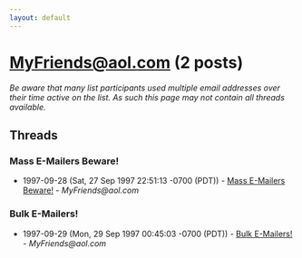 ```yaml
---
layout: default
---
```


# MyFriends@aol.com (2 posts)

_Be aware that many list participants used multiple email addresses over their time active on the list. As such this page may not contain all threads available._

## Threads

### Mass E-Mailers Beware!
+ 1997-09-28 (Sat, 27 Sep 1997 22:51:13 -0700 (PDT)) - [Mass E-Mailers Beware!](/archive/1997/09/bd0cd91b71917df078685c5c9939a847f56ec1eac705b4d44ab337567d20d243) - _MyFriends@aol.com_

### Bulk E-Mailers!
+ 1997-09-29 (Mon, 29 Sep 1997 00:45:03 -0700 (PDT)) - [Bulk E-Mailers!](/archive/1997/09/05b3731bfe8ff07a80ff23bcfd82225d03e5178613cac7f52bf93ee1283310b0) - _MyFriends@aol.com_


